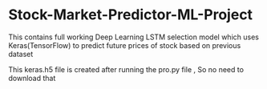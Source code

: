 # Stock-Market-Predictor-ML-Project
This contains full working Deep Learning LSTM selection model which uses Keras(TensorFlow) to predict future prices of stock based on previous dataset  

This keras.h5 file is created after running the pro.py file , So no need to download that 
